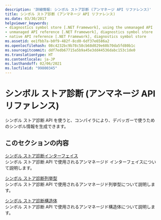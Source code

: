 ```yaml
---
description: '詳細情報: シンボル ストア診断 (アンマネージ API リファレンス)'
title: シンボル ストア診断 (アンマネージ API リファレンス)
ms.date: 03/30/2017
helpviewer_keywords:
- diagnostics symbol store [.NET Framework], using the unmanaged API
- unmanaged API reference [.NET Framework], diagnostics symbol store
- native API reference [.NET Framework], diagnostics symbol store
ms.assetid: ee1fbb7a-b0f9-482f-8cd0-6df37e6586a2
ms.openlocfilehash: 08c4232bc9b78c58cb68d029e60b70da5fd80b1c
ms.sourcegitcommit: ddf7edb67715a5b9a45e3dd44536dabc153c1de0
ms.translationtype: HT
ms.contentlocale: ja-JP
ms.lasthandoff: 02/06/2021
ms.locfileid: "99800345"
---
```

# <a name="diagnostics-symbol-store-unmanaged-api-reference"></a>シンボル ストア診断 (アンマネージ API リファレンス)

シンボル ストア診断 API を使うと、コンパイラにより、デバッガーで使うためのシンボル情報を生成できます。  
  
## <a name="in-this-section"></a>このセクションの内容  

 [シンボル ストア診断インターフェイス](diagnostics-symbol-store-interfaces.md)  
 シンボル ストア診断 API で使用されるアンマネージド インターフェイスについて説明します。  
  
 [シンボル ストア診断列挙型](diagnostics-symbol-store-enumerations.md)  
 シンボル ストア診断 API で使用されるアンマネージド列挙型について説明します。  
  
 [シンボル ストア診断構造体](diagnostics-symbol-store-structures.md)  
 シンボル ストア診断 API で使用されるアンマネージド構造体について説明します。
